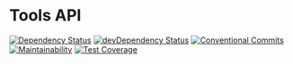 # Tools API

[![Dependency Status](https://david-dm.org/joao-fontenele/stable-cache.svg)](https://david-dm.org/joao-fontenele/stable-cache)
[![devDependency Status](https://david-dm.org/joao-fontenele/stable-cache/dev-status.svg)](https://david-dm.org/joao-fontenele/stable-cache#info=devDependencies)
[![Conventional Commits](https://img.shields.io/badge/Conventional%20Commits-1.0.0-yellow.svg)](https://conventionalcommits.org)
[![Maintainability](https://api.codeclimate.com/v1/badges/68ee452aa0388f739101/maintainability)](https://codeclimate.com/github/joao-fontenele/tools-api/maintainability)
[![Test Coverage](https://api.codeclimate.com/v1/badges/68ee452aa0388f739101/test_coverage)](https://codeclimate.com/github/joao-fontenele/tools-api/test_coverage)
